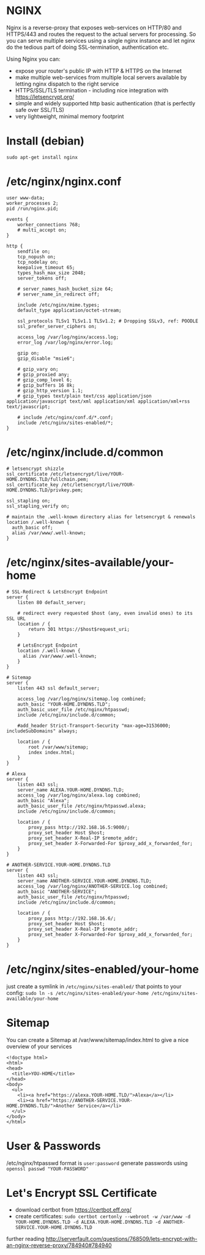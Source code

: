 # NGINX
Nginx is a reverse-proxy that exposes web-services on HTTP/80 and HTTPS/443 and routes the request to the actual servers for processing.
So you can serve multiple services using a single nginx instance and let nginx do the tedious part of doing SSL-termination, authentication etc.

Using Nginx you can:
- expose your router's public IP with HTTP & HTTPS on the Internet
- make multiple web-services from multiple local servers available by letting nginx dispatch to the right service
- HTTPS/SSL/TLS termination - including nice integration with https://letsencrypt.org/
- simple and widely supported http basic authentication (that is perfectly safe over SSL/TLS)
- very lightweight, minimal memory footprint

# Install (debian)
`sudo apt-get install nginx`

# /etc/nginx/nginx.conf
```
user www-data;
worker_processes 2;
pid /run/nginx.pid;

events {
	worker_connections 768;
	# multi_accept on;
}

http {
	sendfile on;
	tcp_nopush on;
	tcp_nodelay on;
	keepalive_timeout 65;
	types_hash_max_size 2048;
	server_tokens off;

	# server_names_hash_bucket_size 64;
	# server_name_in_redirect off;

	include /etc/nginx/mime.types;
	default_type application/octet-stream;

	ssl_protocols TLSv1 TLSv1.1 TLSv1.2; # Dropping SSLv3, ref: POODLE
	ssl_prefer_server_ciphers on;

	access_log /var/log/nginx/access.log;
	error_log /var/log/nginx/error.log;

	gzip on;
	gzip_disable "msie6";

	# gzip_vary on;
	# gzip_proxied any;
	# gzip_comp_level 6;
	# gzip_buffers 16 8k;
	# gzip_http_version 1.1;
	# gzip_types text/plain text/css application/json application/javascript text/xml application/xml application/xml+rss text/javascript;

	# include /etc/nginx/conf.d/*.conf;
	include /etc/nginx/sites-enabled/*;
}
```

# /etc/nginx/include.d/common
```
# letsencrypt shizzle
ssl_certificate /etc/letsencrypt/live/YOUR-HOME.DYNDNS.TLD/fullchain.pem;
ssl_certificate_key /etc/letsencrypt/live/YOUR-HOME.DYNDNS.TLD/privkey.pem;

ssl_stapling on;
ssl_stapling_verify on;

# maintain the .well-known directory alias for letsencrypt & renewals
location /.well-known {
  auth_basic off;
  alias /var/www/.well-known;
}
```

# /etc/nginx/sites-available/your-home
```
# SSL-Redirect & LetsEncrypt Endpoint
server {
	listen 80 default_server;

	# redirect every requested $host (any, even invalid ones) to its SSL URL
	location / {
		return 301 https://$host$request_uri;
	}

	# LetsEncrypt Endpoint
	location /.well-known {
	  alias /var/www/.well-known;
	}
}

# Sitemap
server {
	listen 443 ssl default_server;

	access_log /var/log/nginx/sitemap.log combined;
	auth_basic "YOUR-HOME.DYNDNS.TLD";
	auth_basic_user_file /etc/nginx/htpasswd;
	include /etc/nginx/include.d/common;

	#add_header Strict-Transport-Security "max-age=31536000; includeSubDomains" always;

	location / {
		root /var/www/sitemap;
		index index.html;
	}
}

# Alexa
server {
	listen 443 ssl;
	server_name ALEXA.YOUR-HOME.DYNDNS.TLD;
	access_log /var/log/nginx/alexa.log combined;
	auth_basic "Alexa";
	auth_basic_user_file /etc/nginx/htpasswd.alexa;
	include /etc/nginx/include.d/common;

	location / {
		proxy_pass http://192.168.16.5:9000/;
		proxy_set_header Host $host;
		proxy_set_header X-Real-IP $remote_addr;
		proxy_set_header X-Forwarded-For $proxy_add_x_forwarded_for;
	}
}

# ANOTHER-SERVICE.YOUR-HOME.DYNDNS.TLD
server {
	listen 443 ssl;
	server_name ANOTHER-SERVICE.YOUR-HOME.DYNDNS.TLD;
	access_log /var/log/nginx/ANOTHER-SERVICE.log combined;
	auth_basic "ANOTHER-SERVICE";
	auth_basic_user_file /etc/nginx/htpasswd;
	include /etc/nginx/include.d/common;

	location / {
		proxy_pass http://192.168.16.6/;
		proxy_set_header Host $host;
		proxy_set_header X-Real-IP $remote_addr;
		proxy_set_header X-Forwarded-For $proxy_add_x_forwarded_for;
	}
}
```

# /etc/nginx/sites-enabled/your-home
just create a symlink in `/etc/nginx/sites-enabled/` that points to your config:
`sudo ln -s /etc/nginx/sites-enabled/your-home /etc/nginx/sites-available/your-home`

# Sitemap
You can create a Sitemap at /var/www/sitemap/index.html to give a nice overview of your services
```
<!doctype html>
<html>
<head>
  <title>YOU-HOME</title>
</head>
<body>
  <ul>
    <li><a href="https://alexa.YOUR-HOME.TLD/">Alexa</a></li>
    <li><a href="https://ANOTHER-SERVICE.YOUR-HOME.DYNDNS.TLD/">Another Service</a></li>
  </ul>
</body>
</html>
```

# User & Passwords
/etc/nginx/htpasswd
format is `user:password`
generate passwords using `openssl passwd "YOUR-PASSWORD"`

# Let's Encrypt SSL Certificate
- download certbot from https://certbot.eff.org/
- create certificates: `sudo certbot certonly --webroot -w /var/www -d YOUR-HOME.DYNDNS.TLD -d ALEXA.YOUR-HOME.DYNDNS.TLD -d ANOTHER-SERVICE.YOUR-HOME.DYNDNS.TLD`

further reading http://serverfault.com/questions/768509/lets-encrypt-with-an-nginx-reverse-proxy/784940#784940

